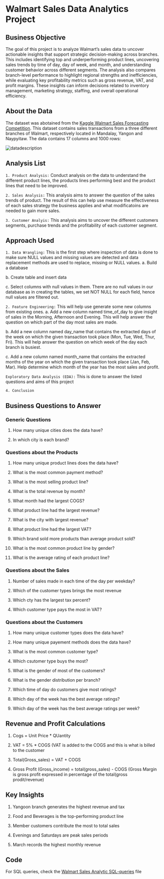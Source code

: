 # Walmart Sales Data Analytics Project 

## Business Objective  
The goal of this project is to analyze Walmart’s sales data to uncover actionable insights that support strategic decision-making across branches. This includes identifying top and underperforming product lines, uncovering sales trends by time of day, day of week, and month, and understanding customer behavior across different segments. The analysis also compares branch-level performance to highlight regional strengths and inefficiencies, while evaluating key profitability metrics such as gross revenue, VAT, and profit margins. These insights can inform decisions related to inventory management, marketing strategy, staffing, and overall operational efficiency. 

## About the Data 
The dataset was abotained from the [Kaggle Walmart Sales Forecasting Competition](https://www.kaggle.com/c/walmart-recruiting-store-sales-forecasting). This dataset contains sales transactions from a three different branches of Walmart, respectively located in Mandalay, Yangon and Naypyitaw. The data contains 17 columns and 1000 rows:

![datadescription](https://github.com/user-attachments/assets/66e89849-2afe-48df-b88c-045c4815bdf1)


## Analysis List 

`1. Product Analysis:` Conduct analysis on the data to understand the different product lines, the products lines performing best and the product lines that need to be improved.


`2. Sales Analysis:` This analysis aims to answer the question of the sales trends of product. The result of this can help use measure the effectiveness of each sales strategy the business applies and what modificatoins are needed to gain more sales.


`3. Customer Analyis:` This analysis aims to uncover the different customers segments, purchase trends and the profitability of each customer segment.

## Approach Used 
`1. Data Wrangling:` This is the first step where inspection of data is done to make sure NULL values and missing values are detected and data replacement methods are used to replace, missing or NULL values.
a. Build a database

b. Create table and insert data

c. Select columns with null values in them. There are no null values in our database as in creating the tables, we set NOT NULL for each field, hence null values are filtered out.

`2. Feature Engineering:` This will help use generate some new columns from existing ones.
a. Add a new column named time_of_day to give insight of sales in the Morning, Afternoon and Evening. This will help answer the question on which part of the day most sales are made.

b. Add a new column named day_name that contains the extracted days of the week on which the given transaction took place (Mon, Tue, Wed, Thur, Fri). This will help answer the question on which week of the day each branch is busiest.

c. Add a new column named month_name that contains the extracted months of the year on which the given transaction took place (Jan, Feb, Mar). Help determine which month of the year has the most sales and profit.

`Exploratory Data Analysis (EDA):` This is done to answer the listed questions and aims of this project 

`4. Conclusion`

## Business Questions to Answer 
### Generic Questions 
1. How many unique cities does the data have?

2. In which city is each brand?

### Questions about the Products
1. How many unique product lines does the data have?

2. What is the most common payment method?

3. What is the most selling product line?

4. What is the total revenue by month?

5. What month had the largest COGS?

6. What product line had the largest revenue?

7. What is the city with largest revenue?

8. What product line had the largest VAT?

9. Which brand sold more products than average product sold?

10. What is the most common product line by gender?

11. What is the average rating of each product line?

### Questions about the Sales 
1. Number of sales made in each time of the day per weekday?

2. Which of the customer types brings the most revenue

3. Which cty has the largest tax percent?

4. Which customer type pays the most in VAT?

### Questions about the Customers 
1. How many unique customer types does the data have?

2. How many unique payement methods does the data have?

3. What is the most common customer type?

4. Which csutomer type buys the most?

5. What is the gender of most of the customers?

6. What is the gender distribution per branch?

7. Which time of day do customers give most ratings?

8. Which day of the week has the best average ratings?

9. Which day of the week has the best average ratings per week?

## Revenue and Profit Calculations                                     
1. Cogs = Unit Price * QUantity

2. VAT = 5% * COGS (VAT is added to the COGS and this is what is billed to the customer

3. Total(Gross_sales) = VAT + COGS

4. Gross Profit (Gross_income) = total(gross_sales) - COGS (Gross Margin is gross profit expressed in percentage of the total(gross prodit/revenue)

## Key Insights 
1. Yangoon branch generates the highest revenue and tax

2. Food and Beverages is the top-performing product line

3. Member customers contribute the most to total sales

4. Evenings and Saturdays are peak sales periods

5. March records the highest monthly revenue

## Code 
For SQL queries, check the [Walmart Sales Analytic SQL-queries](https://github.com/TrungLe123692/Walmart-Sales-Analytics-Project-/blob/main/Walmart%20Sales%20Analytic%20Project%20SQL%20Script.sql) file








